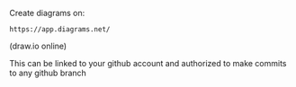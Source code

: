 
Create diagrams on:
```
https://app.diagrams.net/
```
(draw.io online)

This can be linked to your github account and authorized to make commits to any github branch
